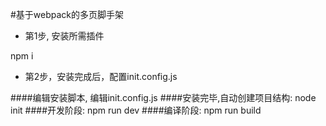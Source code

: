#基于webpack的多页脚手架
+ 第1步, 安装所需插件  

npm i  

+ 第2步，安装完成后，配置init.config.js

####编辑安装脚本, 编辑init.config.js
####安装完毕,自动创建项目结构: node init
####开发阶段: npm run dev
####编译阶段: npm run build

